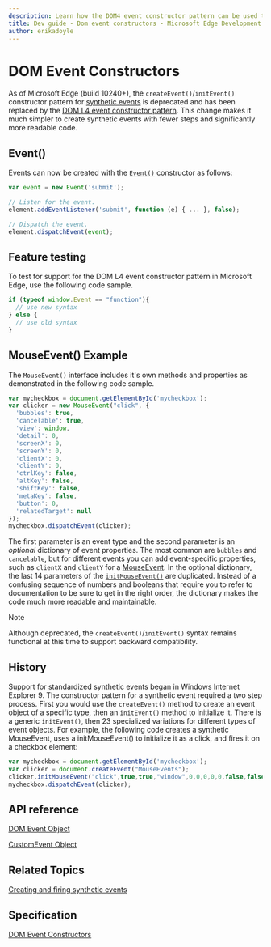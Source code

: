 ```yaml
---
description: Learn how the DOM4 event constructor pattern can be used to easily create synthetic events.
title: Dev guide - Dom event constructors - Microsoft Edge Development
author: erikadoyle
---
```


# DOM Event Constructors

As of Microsoft Edge (build 10240+), the `createEvent()`/`initEvent()` constructor pattern for [synthetic events](https://msdn.microsoft.com/library/dn905219.aspx) is deprecated and has been replaced by the [DOM L4 event constructor pattern](http://www.w3.org/TR/dom/#interface-event). This change makes it much simpler to create synthetic events with fewer steps and significantly more readable code.

## Event()
Events can now be created with the [`Event()`](https://msdn.microsoft.com/library/ff974340.aspx) constructor as follows:

```JavaScript
var event = new Event('submit');

// Listen for the event.
element.addEventListener('submit', function (e) { ... }, false);

// Dispatch the event.
element.dispatchEvent(event);
```

## Feature testing

To test for support for the DOM L4 event constructor pattern in Microsoft Edge, use the following code sample.

```JavaScript
if (typeof window.Event == "function"){
  // use new syntax
} else {
  // use old syntax
}
```

## MouseEvent() Example

The `MouseEvent()` interface includes it's own methods and properties as demonstrated in the following code sample.

```JavaScript
var mycheckbox = document.getElementById('mycheckbox');
var clicker = new MouseEvent("click", {
  'bubbles': true,
  'cancelable': true,
  'view': window,
  'detail': 0,
  'screenX': 0,
  'screenY': 0,
  'clientX': 0,
  'clientY': 0,
  'ctrlKey': false,
  'altKey': false,
  'shiftKey': false,
  'metaKey': false,
  'button': 0,
  'relatedTarget': null
});
mycheckbox.dispatchEvent(clicker);
```

The first parameter is an event type and the second parameter is an *optional* dictionary of event properties. The most common are `bubbles` and `cancelable`, but for different events you can add event-specific properties, such as `clientX` and `clientY` for a [MouseEvent](https://developer.microsoft.com/en-us/microsoft-edge/platform/documentation/apireference/interfaces/MouseEvent/). In the optional dictionary, the last 14 parameters of the [`initMouseEvent()`](https://msdn.microsoft.com/library/ff975292(v=vs.85).aspx) are duplicated. Instead of a confusing sequence of numbers and booleans that require you to refer to documentation to be sure to get in the right order, the dictionary makes the code much more readable and maintainable.

> [!NOTE]
>  Although deprecated, the `createEvent()`/`initEvent()` syntax remains functional at this time to support backward compatibility.


## History

Support for standardized synthetic events began in Windows Internet Explorer 9. The constructor pattern for a synthetic event required a two step process.
First you would use the `createEvent()` method to create an event object of a specific type, then an `initEvent()` method to initialize it. There is a generic `initEvent()`, then 23 specialized variations for different types of event objects. For example, the following code creates a synthetic MouseEvent, uses a initMouseEvent() to initialize it as a click, and fires it on a checkbox element:

```JavaScript
var mycheckbox = document.getElementById('mycheckbox');
var clicker = document.createEvent("MouseEvents");
clicker.initMouseEvent("click",true,true,"window",0,0,0,0,0,false,false,false,false,0,null);
mycheckbox.dispatchEvent(clicker);
```



## API reference

[DOM Event Object](https://msdn.microsoft.com/library/ff974340.aspx)

[CustomEvent Object](https://msdn.microsoft.com/library/ff974338.aspx)

## Related Topics

[Creating and firing synthetic events](https://msdn.microsoft.com/library/dn905219.aspx)

## Specification

[DOM Event Constructors](https://dom.spec.whatwg.org/#constructing-events)


